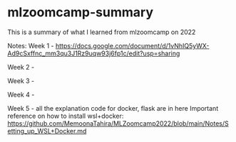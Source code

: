 # mlzoomcamp-summary
This is a summary of what I learned from mlzoomcamp on 2022

Notes: 
Week 1 - https://docs.google.com/document/d/1vNhIQ5yWX-Ad9cSxffnc_mm3qu3J1Rz9uqw93j6fp1c/edit?usp=sharing 

Week 2 -

Week 3 -

Week 4 - 

Week 5 - all the explanation code for docker, flask are in here
  Important reference on how to install wsl+docker: https://github.com/MemoonaTahira/MLZoomcamp2022/blob/main/Notes/Setting_up_WSL+Docker.md
